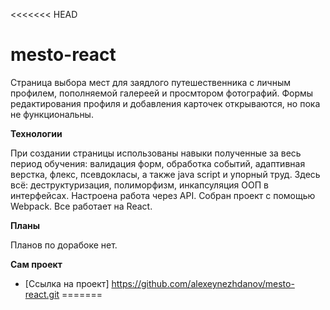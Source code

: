 <<<<<<< HEAD
# mesto-react

Страница выбора мест для заядлого путешественника с личным профилем, пополняемой галереей и просмтором фотографий. Формы редактирования профиля и добавления карточек открываются, но пока не функциональны.

**Технологии**

При создании страницы использованы навыки полученные за весь период обучения: валидация форм, обработка событий, адаптивная верстка, флекс, псевдокласы, а также java script и упорный труд. Здесь всё: деструктуризация, полиморфизм, инкапсуляция ООП в интерфейсах. Настроена работа через API.
Собран проект с помощью Webpack. Все работает на React.

**Планы**

Планов по дорабоке нет.

**Сам проект**

* [Ссылка на проект] https://github.com/alexeynezhdanov/mesto-react.git
=======